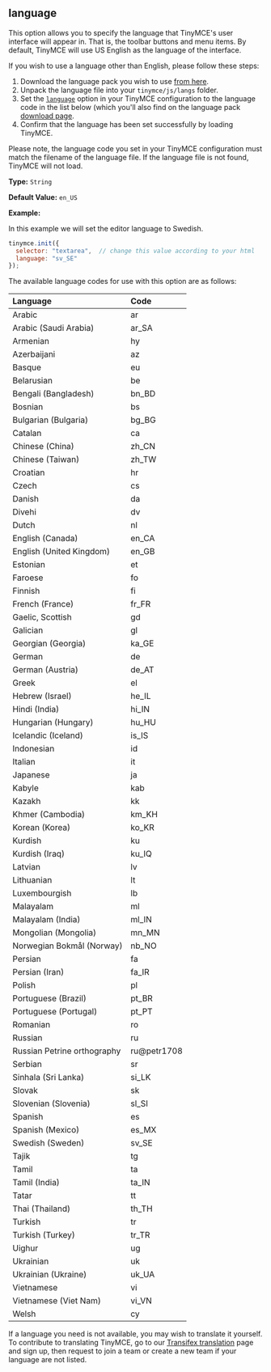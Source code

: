 ## language

This option allows you to specify the language that TinyMCE's user interface will appear in. That is, the toolbar buttons and menu items. By default, TinyMCE will use US English as the language of the interface.

If you wish to use a language other than English, please follow these steps:

1. Download the language pack you wish to use [from here](http://www.tinymce.com/i18n/index.php).
2. Unpack the language file into your `tinymce/js/langs` folder.
3. Set the [`language`](/editor-configuration-settings/internationalization/#language) option in your TinyMCE configuration to the language code in the list below (which you'll also find on the language pack [download page](http://www.tinymce.com/i18n/index.php).
4. Confirm that the language has been set successfully by loading TinyMCE.

Please note, the language code you set in your TinyMCE configuration must match the filename of the language file. If the language file is not found, TinyMCE will not load.

**Type:** `String`

**Default Value:** `en_US`

**Example:**

In this example we will set the editor language to Swedish.

```js
tinymce.init({
  selector: "textarea",  // change this value according to your html
  language: "sv_SE"
});
```

The available language codes for use with this option are as follows:

| Language                      |  Code   |
| :-----------------------------| :-------|
| Arabic                        | ar      |
| Arabic (Saudi Arabia)         | ar_SA   |
| Armenian                      | hy      |
| Azerbaijani                   | az      |
| Basque                        | eu      |
| Belarusian                    | be      |
| Bengali (Bangladesh)          | bn_BD   |
| Bosnian                       | bs      |
| Bulgarian (Bulgaria)          | bg_BG   |
| Catalan                       | ca      |
| Chinese (China)               | zh_CN   |
| Chinese (Taiwan)              | zh_TW   |
| Croatian                      | hr      |
| Czech                         | cs      |
| Danish                        | da      |
| Divehi                        | dv      |
| Dutch                         | nl      |
| English (Canada)              | en_CA   |
| English (United Kingdom)      | en_GB   |
| Estonian                      | et      |
| Faroese                       | fo      |
| Finnish                       | fi      |
| French (France)               | fr_FR   |
| Gaelic, Scottish              | gd      |
| Galician                      | gl      |
| Georgian (Georgia)            | ka_GE   |
| German                        | de      |
| German (Austria)              | de_AT   |
| Greek                         | el      |
| Hebrew (Israel)               | he_IL   |
| Hindi (India)                 | hi_IN   |
| Hungarian (Hungary)           | hu_HU   |
| Icelandic (Iceland)           | is_IS   |
| Indonesian                    | id      |
| Italian                       | it      |
| Japanese                      | ja      |
| Kabyle                        | kab     |
| Kazakh                        | kk      |
| Khmer (Cambodia)              | km_KH   |
| Korean (Korea)                | ko_KR   |
| Kurdish                       | ku      |
| Kurdish (Iraq)                | ku_IQ   |
| Latvian                       | lv      |
| Lithuanian                    | lt      |
| Luxembourgish                 | lb      |
| Malayalam                     | ml      |
| Malayalam (India)             | ml_IN   |
| Mongolian (Mongolia)          | mn_MN   |
| Norwegian Bokmål (Norway)     | nb_NO   |
| Persian                       | fa      |
| Persian (Iran)                | fa_IR   |
| Polish                        | pl      |
| Portuguese (Brazil)           | pt_BR   |
| Portuguese (Portugal)         | pt_PT   |
| Romanian                      | ro      |
| Russian                       | ru      |
| Russian Petrine orthography   | ru@petr1708 |
| Serbian                       | sr      |
| Sinhala (Sri Lanka)           | si_LK   |
| Slovak                        | sk      |
| Slovenian (Slovenia)          | sl_SI   |
| Spanish                       | es      |
| Spanish (Mexico)              | es_MX   |
| Swedish (Sweden)              | sv_SE   |
| Tajik                         | tg      |
| Tamil                         | ta      |
| Tamil (India)                 | ta_IN   |
| Tatar                         | tt      |
| Thai (Thailand)               | th_TH   |
| Turkish                       | tr      |
| Turkish (Turkey)              | tr_TR   |
| Uighur                        | ug      |
| Ukrainian                     | uk      |
| Ukrainian (Ukraine)           | uk_UA   |
| Vietnamese                    | vi      |
| Vietnamese (Viet Nam)         | vi_VN   |
| Welsh                         | cy      |

If a language you need is not available, you may wish to translate it yourself. To contribute to translating TinyMCE, go to our [Transifex translation](https://www.transifex.com/projects/p/tinymce/) page and sign up, then request to join a team or create a new team if your language are not listed.
